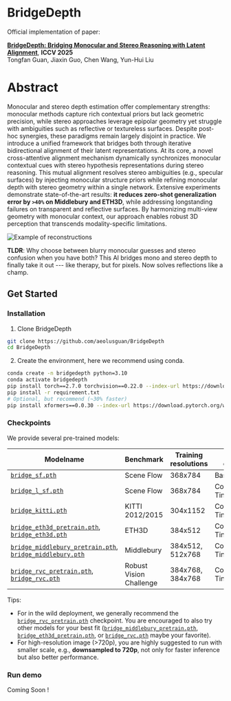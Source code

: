 # BridgeDepth

Official implementation of paper:

[**BridgeDepth: Bridging Monocular and Stereo Reasoning with Latent Alignment**](https://www.arxiv.org/abs/2508.04611), **ICCV 2025**<br/>
Tongfan Guan, Jiaxin Guo, Chen Wang, Yun-Hui Liu<br/>

# Abstract
Monocular and stereo depth estimation offer complementary strengths: monocular methods capture rich contextual priors but lack geometric precision, while stereo approaches leverage epipolar geometry yet struggle with ambiguities such as reflective or textureless surfaces. Despite post-hoc synergies, these paradigms remain largely disjoint in practice. We introduce a unified framework that bridges both through iterative bidirectional alignment of their latent representations. At its core, a novel cross-attentive alignment mechanism dynamically synchronizes monocular contextual cues with stereo hypothesis representations during stereo reasoning. This mutual alignment resolves stereo ambiguities (e.g., specular surfaces) by injecting monocular structure priors while refining monocular depth with stereo geometry within a single network. Extensive experiments demonstrate state-of-the-art results: **it reduces zero-shot generalization error by `>40%` on Middlebury and ETH3D**, while addressing longstanding failures on transparent and reflective surfaces. By harmonizing multi-view geometry with monocular context, our approach enables robust 3D perception that transcends modality-specific limitations.

![Example of reconstructions](assets/overview.png)

**TLDR**: Why choose between blurry monocular guesses and stereo confusion when you have both? This AI bridges mono and stereo depth to finally take it out --- like therapy, but for pixels. Now solves reflections like a champ.

## Get Started

### Installation

1. Clone BridgeDepth
```bash
git clone https://github.com/aeolusguan/BridgeDepth
cd BridgeDepth
```

2. Create the environment, here we recommend using conda.
```bash
conda create -n bridgedepth python=3.10
conda activate bridgedepth
pip install torch==2.7.0 torchvision==0.22.0 --index-url https://download.pytorch.org/whl/cu126  # use the correct version of cuda for your system
pip install -r requirement.txt
# Optional, but recommend (~30% faster)
pip install xformers==0.0.30 --index-url https://download.pytorch.org/whl/cu126  # use the correct version of cuda for your system
```

### Checkpoints

We provide several pre-trained models:


| Modelname | Benchmark | Training resolutions | Stereo encoder | Training Config |
|-----------|-----------|----------------------|----------------|---------------|
| [`bridge_sf.pth`](https://drive.google.com/file/d/17SdccWLVvCBJQAWcsmFfrwjn6HAV4Z6F/view?usp=sharing) | Scene Flow | 368x784 | BasicEncoder | [`default.py`](bridgedepth/config/default.py) |
| [`bridge_l_sf.pth`](https://drive.google.com/file/d/1TLiDY6PPq-WSK1fXYUHQofkM_UyhsyzO/view?usp=sharing) | Scene Flow | 368x784 | ConvNext-Tiny | [`l_train.yaml`](configs/L_train.yaml) |
| [`bridge_kitti.pth`](https://drive.google.com/file/d/1DaKQc-6jOwKr_vgSeXytCJnaWyrAidn7/view?usp=sharing) | KITTI 2012/2015 | 304x1152 |ConvNext-Tiny | [`kitti_mix_train.yaml`](configs/kitti_mix_train.yaml) |
|[`bridge_eth3d_pretrain.pth`](https://drive.google.com/file/d/1MImpyN27Q19zRizy7QlcgXV_ji5CKu2n/view?usp=sharing),  [`bridge_eth3d.pth`](https://drive.google.com/file/d/1wr3hBRvD_iEp1U83vP_yxEqdWUMSP1Om/view?usp=sharing)  | ETH3D | 384x512 | ConvNext-Tiny | [`eth3d_stage1.yaml`](configs/eth3d_stage1.yaml), [`eth3d_stage2.yaml`](configs/eth3d_stage2.yaml) |
| [`bridge_middlebury_pretrain.pth`](https://drive.google.com/file/d/1Ay2G-RG6b48iO3X5os4I7Kv2Mr8pqgkn/view?usp=sharing), [`bridge_middlebury.pth`](https://drive.google.com/file/d/1NExaTOSR7nKy47FOyGrMS7-iw_33K0_z/view?usp=sharing) | Middlebury | 384x512, 512x768 | ConvNext-Tiny | [`middlebury_stage1.yaml`](configs/middlebury_stage1.yaml), [`middlebury_stage2.yaml`](configs/middlebury_stage2.yaml) |
| [`bridge_rvc_pretrain.pth`](https://drive.google.com/file/d/1aSeVqq0YzpPwo4A2lRdTf2ly3mC1trYz/view?usp=sharing), [`bridge_rvc.pth`](https://drive.google.com/file/d/1bg6aw9nSyDikragSRaERmbYhgHUPszEN/view?usp=sharing) | Robust Vision Challenge | 384x768, 384x768 | ConvNext-Tiny | [`rvc_stage1.yaml`](configs/rvc_stage1.yaml), [`rvc_stage2.yaml`](configs/rvc_stage2.yaml) |

Tips:
- For in the wild deployment, we generally recommend the [`bridge_rvc_pretrain.pth`](https://drive.google.com/file/d/1aSeVqq0YzpPwo4A2lRdTf2ly3mC1trYz/view?usp=sharing) checkpoint. You are encouraged to also try other models for your best fit ([`bridge_middlebury_pretrain.pth`](https://drive.google.com/file/d/1Ay2G-RG6b48iO3X5os4I7Kv2Mr8pqgkn/view?usp=sharing), [`bridge_eth3d_pretrain.pth`](https://drive.google.com/file/d/1MImpyN27Q19zRizy7QlcgXV_ji5CKu2n/view?usp=sharing), or [`bridge_rvc.pth`](https://drive.google.com/file/d/1bg6aw9nSyDikragSRaERmbYhgHUPszEN/view?usp=sharing) maybe your favorite).
- For high-resolution image (>720p), you are highly suggested to run with smaller scale, e.g., **downsampled to 720p**, not only for faster inference but also better performance.

### Run demo
Coming Soon !